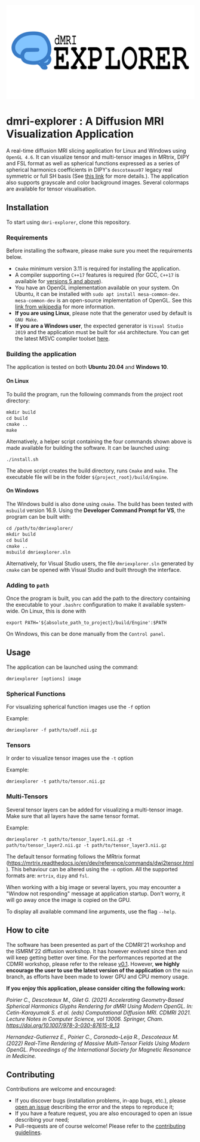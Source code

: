 ![Banner logo](banner-logo.png)
# dmri-explorer : A Diffusion MRI Visualization Application
A real-time diffusion MRI slicing application for Linux and Windows using `OpenGL 4.6`. It can visualize tensor and multi-tensor images in MRtrix, DIPY and FSL format as well as spherical functions expressed as a series of spherical harmonics coefficients in DIPY's `descoteaux07` legacy real symmetric or full SH basis (See [this link](https://dipy.org/documentation/1.4.1./theory/sh_basis/) for more details.). The application also supports grayscale and color background images. Several colormaps are available for tensor visualisation.


## Installation

To start using `dmri-explorer`, clone this repository.

### Requirements

Before installing the software, please make sure you meet the requirements below.

* `Cmake` minimum version 3.11 is required for installing the application.
* A compiler supporting `C++17` features is required (for GCC, `C++17` is available for [versions 5 and above](https://gcc.gnu.org/projects/cxx-status.html#cxx17)).
* You have an OpenGL implementation available on your system. On Ubuntu, it can be installed with `sudo apt install mesa-common-dev`. `mesa-common-dev` is an open-source implementation of OpenGL. See this [link from wikipedia](https://en.wikipedia.org/wiki/OpenGL#Implementations) for more information.
* **If you are using Linux**, please note that the generator used by default is `GNU Make`.
* **If you are a Windows user**, the expected generator is `Visual Studio 2019` and the application must be built for `x64` architecture. You can get the latest MSVC compiler toolset [here](https://visualstudio.microsoft.com/downloads/#build-tools-for-visual-studio-2022).

### Building the application
The application is tested on both **Ubuntu 20.04** and **Windows 10**.

#### On Linux
To build the program, run the following commands from the project root directory:
```
mkdir build
cd build
cmake ..
make
```

Alternatively, a helper script containing the four commands shown above is made available for building the software. It can be launched using: 
```
./install.sh
```
The above script creates the build directory, runs `Cmake` and `make`. The executable file will be in the folder `${project_root}/build/Engine`.

#### On Windows
The Windows build is also done using `cmake`. The build has been tested with `msbuild` version 16.9. Using the **Developer Command Prompt for VS**, the program can be built with:
```
cd /path/to/dmriexplorer/
mkdir build
cd build
cmake ..
msbuild dmriexplorer.sln
```

Alternatively, for Visual Studio users, the file `dmriexplorer.sln` generated by `cmake` can be opened with Visual Studio and built through the interface.

### Adding to `path`
Once the program is built, you can add the path to the directory containing the executable to your `.bashrc` configuration to make it available system-wide. On Linux, this is done with

```
export PATH='${absolute_path_to_project}/build/Engine':$PATH
```

On Windows, this can be done manually from the `Control panel`.

## Usage
The application can be launched using the command:

```
dmriexplorer [options] image
```

### Spherical Functions
For visualizing spherical function images use the `-f` option

Example:
```
dmriexplorer -f path/to/odf.nii.gz
```

### Tensors
Ir order to visualize tensor images use the `-t` option

Example:
```
dmriexplorer -t path/to/tensor.nii.gz
```

### Multi-Tensors
Several tensor layers can be added for visualizing a multi-tensor image. Make sure that all layers have the same tensor format.

Example:
```
dmriexplorer -t path/to/tensor_layer1.nii.gz -t path/to/tensor_layer2.nii.gz -t path/to/tensor_layer3.nii.gz
```

The default tensor formating follows the MRtrix format (https://mrtrix.readthedocs.io/en/dev/reference/commands/dwi2tensor.html).
This behaviour can be altered using the `-o` option. All the supported formats are: `mrtrix`, `dipy` and `fsl`.

When working with a big image or several layers, you may encounter a "Window not responding" message at application startup. Don't worry, it will go away once the image is copied on the GPU.

To display all available command line arguments, use the flag `--help`.

## How to cite

The software has been presented as part of the CDMRI'21 workshop and the ISMRM'22 diffusion workshop. It has however evolved since then and will keep getting better over time. For the performances reported at the CDMRI workshop, please refer to the release [v0.1](https://github.com/scilus/dmri-explorer/releases/tag/v0.1). However, **we highly encourage the user to use the latest version of the application** on the `main` branch, as efforts have been made to lower GPU and CPU memory usage.

**If you enjoy this application, please consider citing the following work:**

*Poirier C., Descoteaux M., Gilet G. (2021) Accelerating Geometry-Based Spherical Harmonics Glyphs Rendering for dMRI Using Modern OpenGL. In: Cetin-Karayumak S. et al. (eds) Computational Diffusion MRI. CDMRI 2021. Lecture Notes in Computer Science, vol 13006. Springer, Cham. https://doi.org/10.1007/978-3-030-87615-9_13*


*Hernandez-Gutierrez E., Poirier C., Coronado-Leija R., Descoteaux M. (2022) Real-Time Rendering of Massive Multi-Tensor Fields Using Modern OpenGL. Proceedings of the International Society for Magnetic Resonance in Medicine.*

## Contributing
Contributions are welcome and encouraged:
* If you discover bugs (installation problems, in-app bugs, etc.), please [open an issue](https://github.com/scilus/dmri-explorer/issues) describing the error and the steps to reproduce it;
* If you have a feature request, you are also encouraged to open an issue describing your need;
* Pull-requests are of course welcome! Please refer to the [contributing guidelines](https://github.com/scilus/dmri-explorer/blob/main/contributing.md).
